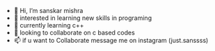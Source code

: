- 👋 Hi, I’m sanskar mishra
- 👀 interested in learning new skills in programing 
- 🌱 currently learning c++
- 💞️ looking to collaborate on c based codes
- 📫 if u want to Collaborate message me on instagram (just.sanssss)

<!---
mishrasanskar2003/mishrasanskar2003 is a ✨ special ✨ repository because its `README.md` (this file) appears on your GitHub profile.
You can click the Preview link to take a look at your changes.
--->
